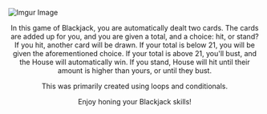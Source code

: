 ![Imgur Image](https://i.imgur.com/zdbL1oe.png)

<p align="center">In this game of Blackjack, you are automatically dealt two cards. The cards are added up for you, and you are given a total, and a choice: hit, or stand? If you hit, another card will be drawn. If your total is below 21, you will be given the aforementioned choice. If your total is above 21, you'll bust, and the House will automatically win. If you stand, House will hit until their amount is higher than yours, or until they bust.</p>

<p align="center">This was primarily created using loops and conditionals.</p>

<p align="center">Enjoy honing your Blackjack skills!</p>
